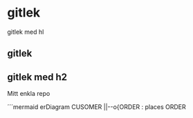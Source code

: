 # gitlek
<hl>gitlek med hl</hl>

## gitlek
<h2>gitlek med h2 </h2>

Mitt enkla repo

´´´mermaid
erDiagram 
	CUSOMER ||--o{ORDER : places
	ORDER
